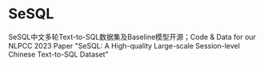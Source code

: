 # SeSQL
SeSQL中文多轮Text-to-SQL数据集及Baseline模型开源；Code &amp; Data for our NLPCC 2023 Paper "SeSQL: A High-quality Large-scale Session-level Chinese Text-to-SQL Dataset"
